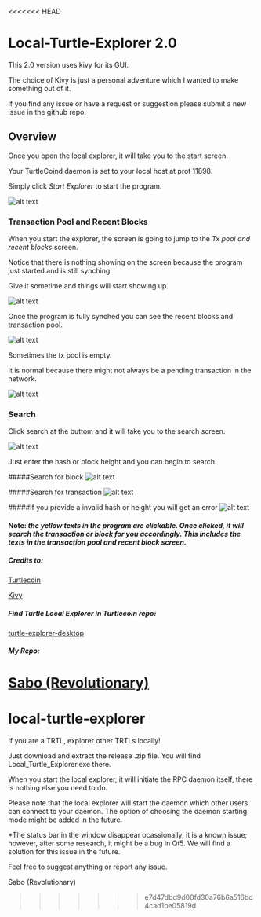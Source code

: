 <<<<<<< HEAD
# Local-Turtle-Explorer 2.0

This 2.0 version uses kivy for its GUI.

The choice of Kivy is just a personal adventure which I wanted to make something out of it.

If you find any issue or have a request or suggestion please submit a new issue in the github repo.


## Overview

Once you open the local explorer, it will take you to the start screen.

Your TurtleCoind daemon is set to your local host at prot 11898.

Simply click *Start Explorer* to start the program.

![alt text](img/readme_img/start_screen.PNG)

### Transaction Pool and Recent Blocks

When you start the explorer, the screen is going to jump to the *Tx pool and recent blocks* screen.

Notice that there is nothing showing on the screen because the program just started and is still synching.

Give it sometime and things will start showing up.

![alt text](img/readme_img/main_screen_at_synch.PNG)

Once the program is fully synched you can see the recent blocks and transaction pool.

![alt text](img/readme_img/main_screen_tx_inPool.PNG)

Sometimes the tx pool is empty. 

It is normal because there might not always be a pending transaction in the network.

![alt text](img/readme_img/main_screen_no_tx_inPool.PNG)

### Search

Click search at the buttom and it will take you to the search screen.

![alt text](img/readme_img/Search_screen_empty.PNG)

Just enter the hash or block height and you can begin to search.

#####Search for block
![alt text](img/readme_img/Search_screen_block.PNG)

#####Search for transaction
![alt text](img/readme_img/Search_screen_tx.PNG)

#####If you provide a invalid hash or height you will get an error
![alt text](img/readme_img/Search_screen_tx_error.PNG)

#### Note: *the yellow texts in the program are clickable. Once clicked, it will search the transaction or block for you accordingly. This includes the texts in the transaction pool and recent block screen.*





##### Credits to:

[Turtlecoin](https://github.com/turtlecoin)

[Kivy](https://kivy.org/#home)

##### Find Turtle Local Explorer in Turtlecoin repo:

[turtle-explorer-desktop](https://github.com/turtlecoin/turtle-explorer-desktop)

##### My Repo:

[Sabo (Revolutionary)](https://github.com/yumingchangsabodota)
=======
# local-turtle-explorer

If you are a TRTL, explorer other TRTLs locally!

Just download and extract the release .zip file. You will find Local_Turtle_Explorer.exe there.

When you start the local explorer, it will initiate the RPC daemon itself, there is nothing else you need to do.

Please note that the local explorer will start the daemon which other users can connect to your daemon. The option of choosing the daemon starting mode might be added in the future.

*The status bar in the window disappear ocassionally, it is a known issue; however, after some research, it might be a bug in Qt5. We will find a solution for this issue in the future.

Feel free to suggest anything or report any issue.

Sabo (Revolutionary)
>>>>>>> e7d47dbd9d00fd30a76b6a516bd4cad1be05819d
